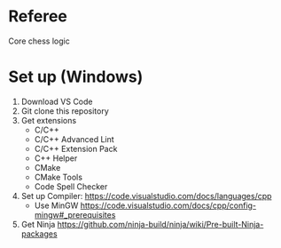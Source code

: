 # Referee
Core chess logic

# Set up (Windows)
1. Download VS Code 
2. Git clone this repository 
3. Get extensions
    * C/C++
    * C/C++ Advanced Lint
    * C/C++ Extension Pack
    * C++ Helper
    * CMake
    * CMake Tools
    * Code Spell Checker
4. Set up Compiler: https://code.visualstudio.com/docs/languages/cpp
    * Use MinGW https://code.visualstudio.com/docs/cpp/config-mingw#_prerequisites
5. Get Ninja https://github.com/ninja-build/ninja/wiki/Pre-built-Ninja-packages
